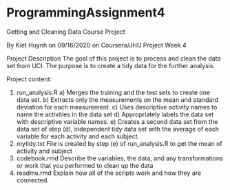 # ProgrammingAssignment4
Getting and Cleaning Data Course Project

By Kiet Huynh on 09/16/2020 on Coursera/JHU Project Week 4

Project Description
The goal of this project is to process and  clean the data set from UCI. The purpose is to create a tidy data for the further analysis. 

Project content:
1) run_analysis.R 
a) Merges the training and the test sets to create one data set.
b) Extracts only the measurements on the mean and standard deviation for each measurement.
c) Uses descriptive activity names to name the activities in the data set
d) Appropriately labels the data set with descriptive variable names.
e) Creates a second data set from the data set of step (d), independent tidy data set with the average of each variable for each activity and each subject.
2) mytidy.txt
File is created by step (e) of run_analysis.R to get the mean of activity and subject
3) codebook.rmd
Describe the variables, the data, and any transformations or work that you performed to clean up the data 
4) readme.rmd
Explain how all of the scripts work and how they are connected.
